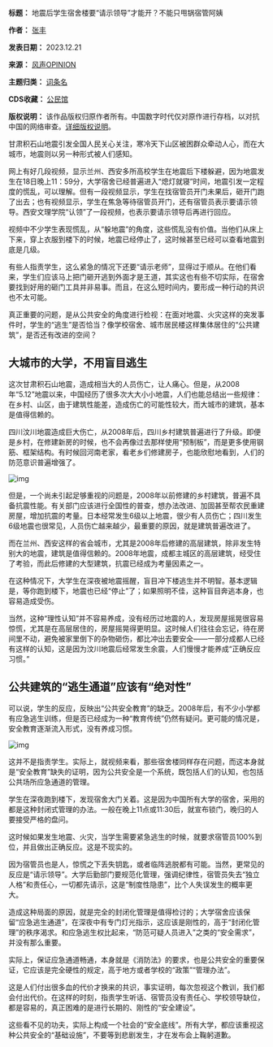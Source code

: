 

**标题：** 地震后学生宿舍楼要“请示领导”才能开？不能只甩锅宿管阿姨  

**作者：** [张丰](https://chinadigitaltimes.net/space/张3丰)  

**发表日期：** 2023.12.21  

**来源：** [风声OPINION](https://web.archive.org/web/https://mp.weixin.qq.com/s/AO1GlFxOhwka0yaTo_M1Ig)  

**主题归类：** [词条名](https://chinadigitaltimes.net/space/词条名)  

**CDS收藏：** [公民馆](https://chinadigitaltimes.net/space/%E5%85%AC%E6%B0%91%E9%A6%86)  

**版权说明：** 该作品版权归原作者所有。中国数字时代仅对原作进行存档，以对抗中国的网络审查。[详细版权说明](https://chinadigitaltimes.net/chinese/copyright)。


甘肃积石山地震引发全国人民关心关注，寒冷天下山区被困群众牵动人心，而在大城市，地震则以另一种形式被人们感知。


网上有好几段视频，显示兰州、西安多所高校学生在地震后下楼躲避，因为地震发生在18日晚上11：59分，大学宿舍已经普遍进入“熄灯就寝”时间，地震引发一定程度的慌乱，可以理解。但有一段视频显示，学生在找宿管员开门未果后，砸开门跑了出去；也有视频显示，学生在焦急等待宿管员开门，还有宿管员表示要请示领导。西安文理学院“认领”了一段视频，也表示要请示领导后再进行回应。


视频中不少学生表现慌乱，从“躲地震”的角度，这些慌乱没有价值。当他们从床上下来，穿上衣服到楼下的时候，地震已经停止了，这时候甚至已经可以查看地震到底是几级。


有些人指责学生，这么紧急的情况下还要“请示老师”，显得过于顺从。在他们看来，学生们应该马上把门砸开逃到外面才是王道，其实这也有些不切实际，在宿舍要找到好用的砸门工具并非易事。而且，在这么短时间内，要形成一种行动的共识也不太可能。


真正重要的问题，是从公共安全的角度进行检视：在面对地震、火灾这样的突发事件时，学生的“逃生”是否恰当？像学校宿舍、城市居民楼这样集体居住的“公共建筑”，是否还有改进的空间？


大城市的大学，不用盲目逃生
-------------


这次甘肃积石山地震，造成相当大的人员伤亡，让人痛心。但是，从2008年“5.12”地震以来，中国经历了很多次大大小小地震，人们也能总结出一些规律：在乡村、山区，由于建筑性能差，造成伤亡的可能性较大，而大城市的建筑，基本是值得信赖的。


四川汶川地震造成巨大伤亡，从2008年后，四川乡村建筑普遍进行了升级。即便是乡村，在修建新房的时候，也不会再像过去那样使用“预制板”，而是更多使用钢筋、框架结构。有时候回河南老家，看老乡们修建房子，也能欣慰地看到，人们的防范意识普遍增强了。


![img](https://chinadigitaltimes.net/chinese/files/2023/12/post-703477-658511aaddc36.)


但是，一个尚未引起足够重视的问题是，2008年以前修建的乡村建筑，普遍不具备抗震性能。有关部门应该进行全国性的普查，想办法改进、加固甚至帮农民重建房屋，增加抗震的考量。日本经常发生6级以上地震，很少有人员伤亡；四川发生6级地震也很常见，人员伤亡越来越少，最重要的原因，就是建筑普遍改进了。


而在兰州、西安这样的省会城市，尤其是2008年后修建的高层建筑，除非发生特别大的地震，建筑是值得信赖的。2008年地震，成都主城区的高层建筑，经受住了考验，而此后修建的大型建筑，抗震已经成为考量因素之一。


在这种情况下，大学生在深夜被地震摇醒，盲目冲下楼逃生并不明智。基本逻辑是，等你跑到楼下，地震也已经“停止”了；如果照明不佳，这种盲目奔逃本身，也容易造成受伤。


当然，这种“理性认知”并不容易养成，没有经历过地震的人，发现房屋摇晃很容易惊慌，尤其是在高层居住的，房屋摇晃得更明显。这时候人们往往会忘记，待在房间里不动，避免被家里倒下的杂物砸伤，都比冲出去要安全——一部分成都人已经有这样的认知，这是因为汶川地震后经常发生余震，人们慢慢才能养成“正确反应习惯。”


公共建筑的“逃生通道”应该有“绝对性”
-------------------


可以说，学生的反应，反映出“公共安全教育”的缺乏。2008年后，有不少小学都有应急逃生训练，但是否已经成为一种“教育传统”仍然有疑问。更可能的情况是，安全教育逐渐流入形式，没有养成习惯。


![img](https://chinadigitaltimes.net/chinese/files/2023/12/post-703477-658511ab14c5c.)


这并不是指责学生。实际上，就视频来看，那些宿舍楼同样存在问题，而这本身就是“安全教育”缺失的证明，因为公共安全是一个系统，既包括人们的认知，也包括公共场所应急通道的管理。


学生在深夜跑到楼下，发现宿舍大门关着。这是因为中国所有大学的宿舍，采用的都是这种封闭式管理的办法。一般在晚上11点或11:30后，就宣布锁门，晚归的人要接受严格的盘问。


这时候如果发生地震、火灾，当学生需要紧急逃生的时候，就要求宿管员100%到位，并且做出正确反应。这是不现实的。


因为宿管员也是人，惊慌之下丢失钥匙，或者临阵逃脱都有可能。当然，更常见的反应是“请示领导”。大学后勤部门要规范化管理，强调纪律性，宿管员失去“独立人格”和责任心，一切都先请示，这是“制度性隐患”，比个人失误发生的概率更大。


造成这种局面的原因，就是完全的封闭化管理是值得检讨的；大学宿舍应该保留“应急逃生通道”，在深夜中有专门灯光指示，这应该是刚性的，高于“封闭化管理”的秩序渴求。和应急逃生权比起来，“防范可疑人员进入”之类的“安全需求”，并没有那么重要。


实际上，保证应急通道畅通，本身就是《消防法》的要求，也是公共安全的重要保证，它应该是完全硬性的规定，高于地方或者学校的“政策”“管理办法”。


这是人们付出很多血的代价才换来的共识，事实证明，每次忽视这个教训，我们都会付出代价。在这样的时刻，指责学生听话、宿管员没有责任心、学校领导缺位，都是容易的，真正困难的是进行长期的、刚性的“安全建设”。


这些看不见的功夫，实际上构成一个社会的“安全底线”。所有大学，都应该重视这种公共安全的“基础设施”，不要等到悲剧发生，才在发布会上鞠躬道歉。

